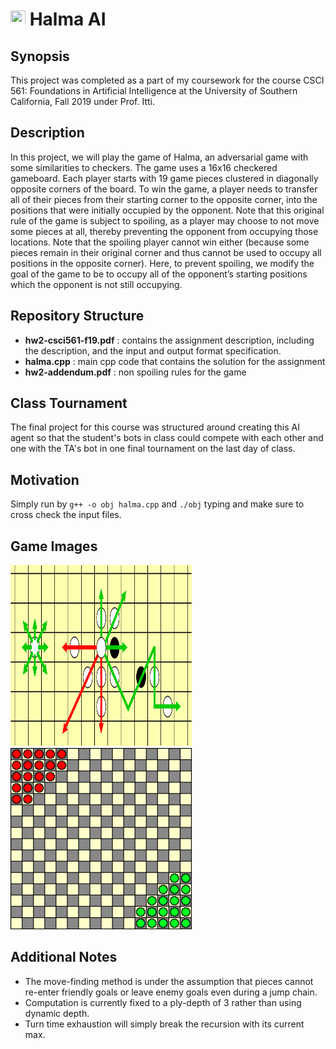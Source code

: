 # <img src="deep_red.ico" width="24" height="24" /> Halma AI

## Synopsis

This project was completed as a part of my coursework for the course CSCI 561: Foundations in Artificial Intelligence at the University of Southern California, Fall 2019 under Prof. Itti.

## Description
In this project, we will play the game of Halma, an adversarial game with some similarities to checkers. The game uses a 16x16 checkered gameboard. Each player starts with 19 game pieces clustered in diagonally opposite corners of the board. To win the game, a player needs to transfer all of their pieces from their starting corner to the opposite corner, into the positions that were initially occupied by the opponent. Note that this original rule of the game is subject to spoiling, as a player may choose to not move some pieces at all, thereby preventing the opponent from occupying those locations. Note that the spoiling player cannot win either (because some pieces remain in their original corner and thus cannot be used to occupy all positions in the opposite corner). Here, to prevent spoiling, we modify the goal of the game to be to occupy all of the opponent’s starting positions which the opponent is not still occupying.

## Repository Structure

* **hw2-csci561-f19.pdf** : contains the assignment description, including the description, and the input and output format specification.
* **halma.cpp** : main cpp code that contains the solution for the assignment
* **hw2-addendum.pdf** : non spoiling rules for the game

## Class Tournament

The final project for this course was structured around creating this
 AI agent so that the student's bots in class could compete with each other and one with the TA's bot in one final tournament
on the last day of class.


## Motivation
Simply run by `g++ -o obj halma.cpp` and  `./obj` typing and make sure to cross check the input files.

## Game Images

<p float="left">
    <img src="halma1.png" width="290" height="290" />
    <img src="halma2.png" width="290" height="290"/>
  
</p>


## Additional Notes

* The move-finding method is under the assumption that pieces cannot re-enter
friendly goals or leave enemy goals even during a jump chain.
* Computation is currently fixed to a ply-depth of 3 rather than using
dynamic depth.
* Turn time exhaustion will simply break the recursion with its current max.

